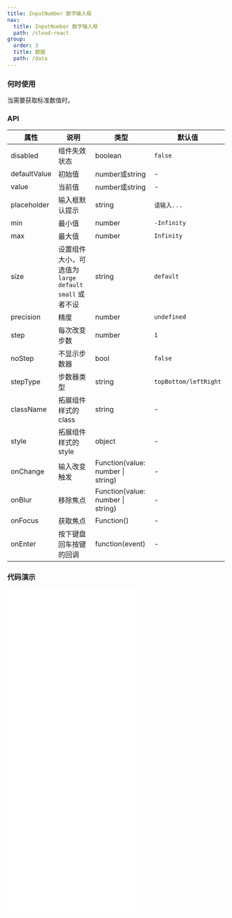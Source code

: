 ```yaml
---
title: InputNumber 数字输入框
nav:
  title: InputNumber 数字输入框
  path: /cloud-react
group:
  order: 3
  title: 数据
  path: /data
---
```


### 何时使用

当需要获取标准数值时。

### API

| 属性         | 说明                                                      | 类型                                  | 默认值      |
| ------------ | --------------------------------------------------------- | ------------------------------------- | ----------- |
| disabled     | 组件失效状态                                              | boolean                               | `false`     |
| defaultValue | 初始值                                                    | number或string                      | -           |
| value        | 当前值                                                    | number或string                      | -           |
| placeholder  | 输入框默认提示                                            | string                                | `请输入...` |
| min          | 最小值                                                    | number                                | `-Infinity` |
| max          | 最大值                                                    | number                                | `Infinity`  |
| size         | 设置组件大小，可选值为 `large` `default` `small` 或者不设 | string                                | `default`   |
| precision    | 精度                                                      | number                                | `undefined` |
| step         | 每次改变步数                                              | number                                | `1`         |
| noStep       | 不显示步数器                                              | bool                                  | `false`     |
| stepType    |  步数器类型                                               |  string                             | `topBottom/leftRight`   
| className    | 拓展组件样式的 class                                      | string                                | -           |
| style        | 拓展组件样式的 style                                      | object                                | -           |
| onChange     | 输入改变触发                                              | Function(value: number &#124; string) | -           |
| onBlur       | 移除焦点                                                  | Function(value: number &#124; string) | -           |
| onFocus      | 获取焦点                                                  | Function()                            | -           |
| onEnter      | 按下键盘回车按键的回调                                      | function(event)                          | -         |

 ### 代码演示 

<embed src="@components/input-number/demos/basic-input-number.md" /> 

<embed src="@components/input-number/demos/disabled.md" /> 

<embed src="@components/input-number/demos/precision.md" /> 

<embed src="@components/input-number/demos/size.md" /> 

<embed src="@components/input-number/demos/step-type.md" />
